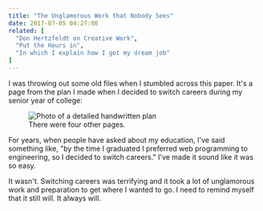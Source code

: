 ```yaml
---
title: "The Unglamorous Work that Nobody Sees"
date: 2017-07-05 04:27:00
related: [
  "Don Hertzfeldt on Creative Work",
  "Put the Hours in",
  "In which I explain how I got my dream job"
]
---
```


I was throwing out some old files when I stumbled across this paper. It's a page from the plan I made when I decided to switch careers during my senior year of college:

<figure>
  <img src="{{site.url}}/assets/images/career-change-plan.jpg" alt="Photo of a detailed handwritten plan"/>
  <figcaption>There were four other pages.</figcaption>
</figure>

For years, when people have asked about my education, I've said something like, "by the time I graduated I preferred web programming to engineering, so I decided to switch careers." I've made it sound like it was so easy.

It wasn't. Switching careers was terrifying and it took a lot of unglamorous work and preparation to get where I wanted to go. I need to remind myself that it still will. It always will.
